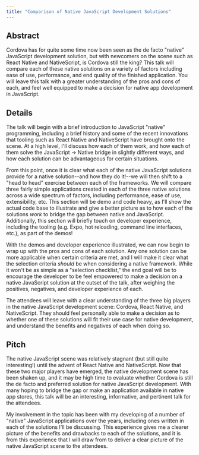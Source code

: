 ```yaml
---
title: "Comparison of Native JavaScript Development Solutions"
---
```


## Abstract

Cordova has for quite some time now been seen as the de facto "native" JavaScript development solution, but with newcomers on the scene such as React Native and NativeScript, is Cordova still the king? This talk will compare each of these native solutions on a variety of factors including ease of use, performance, and end quality of the finished application. You will leave this talk with a greater understanding of the pros and cons of each, and feel well equipped to make a decision for native app development in JavaScript.

<!-- 
What is your talk about?
Provide a concise description for the program limited to 600 characters or less. -->

## Details

The talk will begin with a brief introduction to JavaScript "native" programming, including a brief history and some of the recent innovations that tooling such as React Native and NativeScript have brought onto the scene. At a high level, I'll discuss how each of them work, and how each of them solve the JavaScript -> Native bridge in slightly different ways, and how each solution can be advantageous for certain situations.

From this point, once it is clear what each of the native JavaScript solutions provide for a native solution--and how they do it!--we will then shift to a "head to head" exercise between each of the frameworks. We will compare three fairly simple applications created in each of the three native solutions across a wide spectrum of factors, including performance, ease of use, extensibility, etc. This section will be demo and code heavy, as I'll show the actual code base to illustrate and give a better picture as to how each of the solutions _work_ to bridge the gap between native and JavaScript. Additionally, this section will briefly touch on developer experience, including the tooling (e.g. Expo, hot reloading, command line interfaces, etc.), as part of the demos!

With the demos and developer experience illustrated, we can now begin to wrap up with the pros and cons of each solution. Any one solution can be more applicable when certain criteria are met, and I will make it clear what the selection criteria _should_ be when considering a native framework. While it won't be as simple as a "selection checklist," the end goal will be to encourage the developer to be feel empowered to make a decision on a native JavaScript solution at the outset of the talk, after weighing the positives, negatives, and developer experience of each.

The attendees will leave with a clear understanding of the three big players in the native JavaScript development scene: Cordova, React Native, and NativeScript. They should feel personally able to make a decision as to whether one of these solutions will fit their use case for native development, and understand the benefits and negatives of each when doing so. 

<!-- Explain the theme and flow of your talk. What are the intended audience takeaways? -->

## Pitch

The native JavaScript scene was relatively stagnant (but still quite interesting!) until the advent of React Native and NativeScript. Now that these two major players have emerged, the native development scene has been shaken up, and it may be high time to evaluate whether Cordova is still the de facto and preferred solution for native JavaScript development. With many hoping to bridge the gap or make an application available in native app stores, this talk will be an interesting, informative, and pertinent talk for the attendees.

My involvement in the topic has been with my developing of a number of "native" JavaScript applications over the years, including ones written in each of the solutions I'll be discussing. This experience gives me a clearer picture of the benefits and drawbacks to each of the solutions, and it is from this experience that I will draw from to deliver a clear picture of the native JavaScript scene to the attendees.

<!-- Why is this talk pertinent? What is your involvement in the topic? -->
